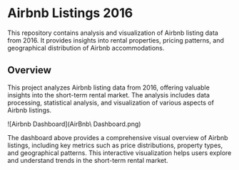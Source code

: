 # Airbnb Listings 2016

This repository contains analysis and visualization of Airbnb listing data from 2016. It provides insights into rental properties, pricing patterns, and geographical distribution of Airbnb accommodations.

## Overview

This project analyzes Airbnb listing data from 2016, offering valuable insights into the short-term rental market. The analysis includes data processing, statistical analysis, and visualization of various aspects of Airbnb listings.

![Airbnb Dashboard](AirBnb\ Dashboard.png)

The dashboard above provides a comprehensive visual overview of Airbnb listings, including key metrics such as price distributions, property types, and geographical patterns. This interactive visualization helps users explore and understand trends in the short-term rental market.
